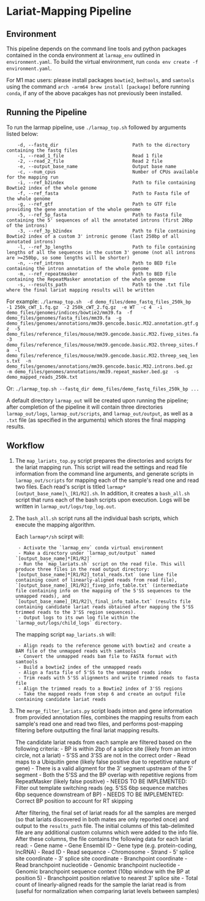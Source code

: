 # Lariat-Mapping Pipeline

## Environment

This pipeline depends on the command line tools and python packages contained in the conda environment at `larmap_env` outlined in `environment.yaml`. To build the virtual environment, run `conda env create -f environment.yaml`. 

For M1 mac users: please install packages `bowtie2`, `bedtools`, and `samtools` using the command `arch -arm64 brew install [package]` before running `conda`, if any of the above pacakges has not previously been installed.

## Running the Pipeline

To run the larmap pipeline, use `./larmap_top.sh` followed by arguments listed below:

        -d, --fastq_dir                           Path to the directory containing the fastq files
        -1, --read_1_file                         Read 1 file
        -2, --read_2_file                         Read 2 file
        -e, --output_base_name                    Output base name
        -c, --num_cpus                            Number of CPUs available for the mapping run
        -i, --ref_b2index                         Path to file containing Bowtie2 index of the whole genome
        -f, --ref_fasta                           Path to Fasta file of the whole genome
        -g, --ref_gtf                             Path to GTF file providing the gene annotation of the whole genome
        -5, --ref_5p_fasta                        Path to Fasta file containing the 5' sequences of all the annotated introns (first 20bp of the introns)
        -3, --ref_3p_b2index                      Path to file containing Bowtie2 index of a custom 3' intronic genome (last 250bp of all annotated introns)
        -l, --ref_3p_lengths                      Path to file containing lengths of all the sequences in the custom 3' genome (not all introns are >=250bp, so some lengths will be shorter)
        -n, --ref_introns                         Path to BED file containing the intron annotation of the whole genome
        -m, --ref_repeatmasker                    Path to BED file containing the RepeatMasker annotation of the whole genome
        -s, --results_path                        Path to the .txt file where the final lariat mapping results will be written

For example: 
`./larmap_top.sh 
-d demo_files/demo_fastq_files_250k_bp 
-1 250k_cWT_1.fq.gz 
-2 250k_cWT_2.fq.gz 
-e WT 
-c 4 
-i demo_files/genomes/indices/bowtie2/mm39.fa 
-f demo_files/genomes/fasta_files/mm39.fa 
-g demo_files/genomes/annotations/mm39.gencode.basic.M32.annotation.gtf.gz 
-5 demo_files/reference_files/mouse/mm39.gencode.basic.M32.fivep_sites.fa 
-3 demo_files/reference_files/mouse/mm39.gencode.basic.M32.threep_sites.fa 
-l demo_files/reference_files/mouse/mm39.gencode.basic.M32.threep_seq_lens.txt 
-n demo_files/genomes/annotations/mm39.gencode.basic.M32.introns.bed.gz 
-m demo_files/genomes/annotations/mm39.repeat_masker.bed.gz 
-s demo_mapped_reads_250k.txt`

Or: `./larmap_top.sh --fastq_dir demo_files/demo_fastq_files_250k_bp ...`

A default directory `larmap_out` will be created upon running the pipeline; after completion of the pipeline it will contain three directories `larmap_out/logs`, `larmap_out/scripts`, and `larmap_out/output`, as well as a `.txt` file (as specified in the arguments) which stores the final mapping results.

## Workflow

1. The `map_lariats_top.py` script prepares the directories and scripts for the lariat mapping run. This script will read the settings and read file information from the command line arguments, and generate scripts in `larmap_out/scripts` for mapping each of the sample's read one and read two files. Each read's script is titled `larmap*[output_base_name]\_[R1/R2].sh`. In addition, it creates a `bash_all.sh` script that runs each of the bash scripts upon execution. Logs will be written in `larmap_out/logs/top_log.out`.

2. The `bash_all.sh` script runs all the individual bash scripts, which execute the mapping algorithm.

   Each `larmap*/sh` scirpt will:
   
        - Activate the `larmap_env` conda virtual environment
        - Make a directory under `larmap_out/output` named `[output_base_name]*[R1/R2]`
        - Run the `map_lariats.sh` script on the read file. This will produce three files in the read output directory: `[output_base_name]*[R1/R2]_total_reads.txt` (one line file containing count of linearly-aligned reads from read file), `[output_base_name]_[R1/R2]_fivep_info_table.txt` (intermediate file containing info on the mapping of the 5'SS sequences to the unmapped reads), and `[output_base_name]_[R1/R2]\_final_info_table.txt` (results file containing candidate lariat reads obtained after mapping the 5'SS trimmed reads to the 3'SS region sequences).
        - Output logs to its own log file within the `larmap_out/logs/child_logs` directory.

    The mapping script `map_lariats.sh` will:
   
        - Align reads to the reference genome with bowtie2 and create a BAM file of the unmapped reads with samtools
        - Convert the unmapped reads bam file to FASTA format with samtools
        - Build a bowtie2 index of the unmapped reads
        - Align a fasta file of 5'SS to the unmapped reads index
        - Trim reads with 5'SS alignments and write trimmed reads to fasta file
        - Align the trimmed reads to a Bowtie2 index of 3'SS regions
        - Take the mapped reads from step 6 and create an output file containing candidate lariat reads

3. The `merge_filter_lariats.py` script loads intron and gene information from provided annotation files, combines the mapping results from each sample's read one and read two files, and performs post-mapping filtering before outputting the final lariat mapping results. 

    The candidate lariat reads from each sample are filtered based on the following criteria: - BP is within 2bp of a splice site (likely from an intron circle, not a lariat) - 5'SS and 3'SS are not in the correct order - Read maps to a Ubiquitin gene (likely false positive due to repetitive nature of gene) - There is a valid aligment for the 3' segment upstream of the 5' segment - Both the 5'SS and the BP overlap with repetitive regions from RepeatMasker (likely false positive) - NEEDS TO BE IMPLEMENTED: Filter out template switching reads (eg. 5'SS 6bp sequence matches 6bp sequence downstream of BP) - NEEDS TO BE IMPLEMENTED: Correct BP position to account for RT skipping

    After filtering, the final set of lariat reads for all the samples are merged (so that lariats discovered in both mates are only reported once) and output to the `results_path` file. The initial columns of this tab-delimited file are any additional custom columns which were added to the info file. After these columns, the file contains the following data for each lariat read: - Gene name - Gene Ensembl ID - Gene type (e.g. protein-coding, lncRNA) - Read ID - Read sequence - Chromosome - Strand - 5' splice site coordinate - 3' splice site coordinate - Branchpoint coordinate - Read branchpoint nucleotide - Genomic branchpoint nucleotide - Genomic branchpoint sequence context (10bp window with the BP at position 5) - Branchpoint position relative to nearest 3' splice site - Total count of linearly-aligned reads for the sample the lariat read is from (useful for normalization when comparing lariat levels between samples)
